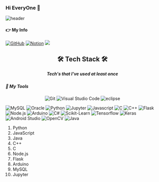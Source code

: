 ### Hi EveryOne 👋
![header](https://capsule-render.vercel.app/api?type=waving&color=timeGradient&height=300&section=header&text=SeungMin's%20Github&fontSize=90&animation=scaleIn)
<!--
**hongseungmn/hongseungmn** is a ✨ _special_ ✨ repository because its `README.md` (this file) appears on your GitHub profile.

Here are some ideas to get you started:

- 🔭 I’m currently working on ...
- 🌱 I’m currently learning ...
- 👯 I’m looking to collaborate on ...
- 🤔 I’m looking for help with ...
- 💬 Ask me about ...
- 📫 How to reach me: ...
- 😄 Pronouns: ...
- ⚡ Fun fact: ...
-->

<h4>👉 My Info</h4>
<a href = "https://github.com/hisumin46"><img alt="GitHub" src ="https://img.shields.io/badge/GitHub-181717.svg?&style=flat-square&logo=GitHub&logoColor=white"/></a> <a href = "https://flaxen-fruitadens-6ff.notion.site/AI-f8c98596893d4064bb299c95878e92b5"><img alt="Notion" src ="https://img.shields.io/badge/Notion-white.svg?&style=flat-square&logo=Notion&logoColor=black"/></a> <a href="[mailto:https://www.notion.so/AI-f8c98596893d4064bb299c95878e92b5]"><img src="https://img.shields.io/badge/sem50000@naver.com-green?style=flat-square&logo=Naver&logoColor=white&link=mailto:sem50000@naver.com"></a>


<h2 align="center">🛠 Tech Stack 🛠</h2>
<h5 align="center">Tech's that I've used at least once</h5>

<h5>🐳 My Tools</h5>

<p align="center"><img  alt="Git" src ="https://img.shields.io/badge/Git-F05032.svg?&style=flat-square&logo=Git&logoColor=white"/> <img  alt="Visual Studio Code" src ="https://img.shields.io/badge/VScode-007ACC.svg?&style=flat-square&logo=Visual Studio Code&logoColor=white"/> <img  alt="eclipse" src ="https://img.shields.io/badge/Eclipse IDE-2C2255.svg?&style=flat-square&logo=eclipse&logoColor=white"/> </p>
<img  alt="MySQL" src ="https://img.shields.io/badge/Mysql-4479A1.svg?&style=flat-square&logo=MySQL&logoColor=white"/> 
<img  alt="Oracle" src ="https://img.shields.io/badge/Oracle-F80000.svg?&style=flat-square&logo=Oracle&logoColor=white"/> 
<img  alt="Python" src ="https://img.shields.io/badge/Python-3776AB.svg?&style=flat-square&logo=Python&logoColor=white"/> 
<img  alt="Jupyter" src ="https://img.shields.io/badge/Jupyter-F37626.svg?&style=flat-square&logo=Jupyter&logoColor=white"/> 
<img  alt="Javascript" src ="https://img.shields.io/badge/Javascript-F7DF1E.svg?&style=flat-square&logo=Javascript&logoColor=white"/> 
<img  alt="C" src ="https://img.shields.io/badge/C-A8B9CC.svg?&style=flat-square&logo=C&logoColor=white"/> 
<img  alt="C++" src ="https://img.shields.io/badge/C++-00599C.svg?&style=flat-square&logo=C++&logoColor=white"/> 
<img  alt="Flask" src ="https://img.shields.io/badge/Flask-000000.svg?&style=flat-square&logo=Flask&logoColor=white"/> 
<img  alt="Node.js" src ="https://img.shields.io/badge/Node.js-339933.svg?&style=flat-square&logo=Node.js&logoColor=white"/> 
<img  alt="Arduino" src ="https://img.shields.io/badge/Arduino-00979D.svg?&style=flat-square&logo=Arduinos&logoColor=white"/> 
<img  alt="C#" src ="https://img.shields.io/badge/C Sharp-239120.svg?&style=flat-square&logo=C#&logoColor=white"/>
<img  alt="Scikit-Learn" src ="https://img.shields.io/badge/Scikit-Learn-F7931E.svg?&style=flat-square&logo=Scikit-Learn&logoColor=white"/>
<img  alt="Tensorflow" src ="https://img.shields.io/badge/Tensorflow-FF6F00.svg?&style=flat-square&logo=Tensorflow&logoColor=white"/> 
<img  alt="Keras" src ="https://img.shields.io/badge/Keras-D00000.svg?&style=flat-square&logo=Keras&logoColor=white"/> 
<img  alt="Android Studio" src ="https://img.shields.io/badge/Android Studio-3DDC84.svg?&style=flat-square&logo=Android Studio&logoColor=white"/> 
<img  alt="OpenCV" src ="https://img.shields.io/badge/OpenCV-5C3EE8.svg?&style=flat-square&logo=OpenCV&logoColor=white"/> 
<img  alt="Java" src ="https://img.shields.io/badge/Java-607078.svg?&style=flat-square&logo=Java&logoColor=white"/> 





1. Python
2. JavaScript
3. Java
4. C++
5. C
6. Node.js
7. Flask
8. Arduino
9. MySQL
10. Jupyter



